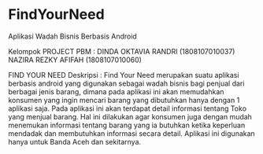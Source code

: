 # FindYourNeed
Aplikasi Wadah Bisnis Berbasis Android

Kelompok PROJECT PBM :
DINDA OKTAVIA RANDRI (1808107010037)
NAZIRA REZKY AFIFAH (1808107010060)

FIND YOUR NEED 
Deskripsi : 
Find Your Need merupakan suatu aplikasi berbasis android yang digunakan sebagai  wadah bisnis bagi penjual dari berbagai jenis barang,
dimana pada aplikasi ini akan memudahkan konsumen yang ingin  mencari barang yang dibutuhkan hanya dengan 1 aplikasi saja. 
Pada aplikasi ini akan terdapat  detail informasi tentang Toko yang menjual barang. 
Hal ini dilakukan agar konsumen juga  dengan mudah menemukan informasi tentang barang yang ia butuhkan ketika keperluan  mendadak dan membutuhkan 
informasi secara detail. Aplikasi ini digunakan hanya untuk Banda  Aceh dan sekitarnya. 
